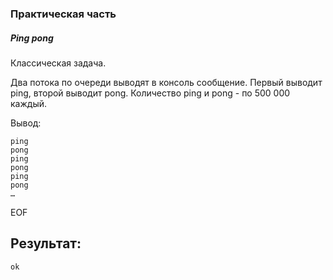 ### Практическая часть

##### Ping pong

Классическая задача.

Два потока по очереди выводят в консоль сообщение. Первый выводит ping, второй выводит pong. Количество ping и pong - по 500 000 каждый.

Вывод:

```
ping
pong
ping
pong
ping
pong
…
```

EOF

## Результат:

```
ok
```
